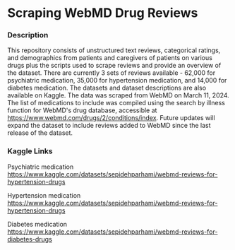 # Scraping WebMD Drug Reviews
### Description
This repository consists of unstructured text reviews, categorical ratings, and demographics from patients and caregivers of patients on various drugs plus the scripts used to scrape reviews and provide an overview of the dataset. There are currently 3 sets of reviews available - 62,000 for psychiatric medication, 35,000 for hypertension medication, and 14,000 for diabetes medication. The datasets and dataset descriptions are also available on Kaggle. The data was scraped from WebMD on March 11, 2024.  The list of medications to include was compiled using the search by illness function for WebMD's drug database, accessible at https://www.webmd.com/drugs/2/conditions/index. Future updates will expand the dataset to include reviews added to WebMD since the last release of the dataset.

### Kaggle Links
Psychiatric medication https://www.kaggle.com/datasets/sepidehparhami/webmd-reviews-for-hypertension-drugs

Hypertension medication https://www.kaggle.com/datasets/sepidehparhami/webmd-reviews-for-hypertension-drugs

Diabetes medication https://www.kaggle.com/datasets/sepidehparhami/webmd-reviews-for-diabetes-drugs